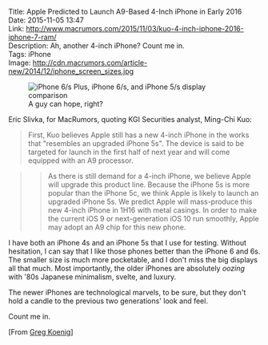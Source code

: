 Title: Apple Predicted to Launch A9-Based 4-Inch iPhone in Early 2016  
Date: 2015-11-05 13:47  
Link: http://www.macrumors.com/2015/11/03/kuo-4-inch-iphone-2016-iphone-7-ram/  
Description: Ah, another 4-inch iPhone? Count me in.  
Tags: iPhone  
Image: http://cdn.macrumors.com/article-new/2014/12/iphone_screen_sizes.jpg  

<figure>
	<img class="lazy" src="http://d.pr/i/1dEi4+" alt="iPhone 6/s Plus, iPhone 6/s, and iPhone 5/s display comparison" title="iPhone 6/s Plus, iPhone 6/s, and iPhone 5/s display comparison">
	<figcaption>A guy can hope, right?</figcaption>
</figure>

Eric Slivka, for MacRumors, quoting KGI Securities analyst, Ming-Chi Kuo:

> First, Kuo believes Apple still has a new 4-inch iPhone in the works that "resembles an upgraded iPhone 5s". The device is said to be targeted for launch in the first half of next year and will come equipped with an A9 processor.
 
>> As there is still demand for a 4-inch iPhone, we believe Apple will upgrade this product line. Because the iPhone 5s is more popular than the iPhone 5c, we think Apple is likely to launch an upgraded iPhone 5s. We predict Apple will mass-produce this new 4-inch iPhone in 1H16 with metal casings. In order to make the current iOS 9 or next-generation iOS 10 run smoothly, Apple may adopt an A9 chip for this new phone.

I have both an iPhone 4s and an iPhone 5s that I use for testing. Without hesitation, I can say that I like those phones better than the iPhone 6 and 6s. The smaller size is much more pocketable, and I don't miss the big displays all that much. Most importantly, the older iPhones are absolutely *oozing* with '80s Japanese minimalism, svelte, and luxury. 

The newer iPhones are technological marvels, to be sure, but they don't hold a candle to the previous two generations' look and feel.

Count me in.

[From [Greg Koenig][twit]]

[twit]: https://twitter.com/gak_pdx/status/661754767090188288 "Greg Koenig's tweet"
